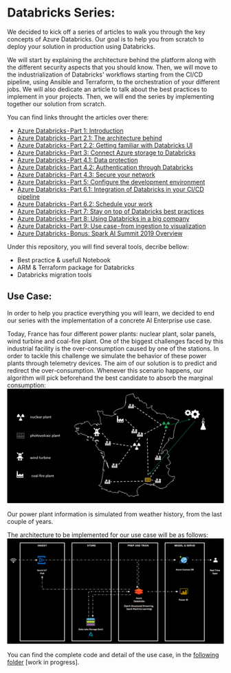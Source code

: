 # Databricks Series:

We decided to kick off a series of articles to walk you through the key concepts of Azure Databricks. Our goal is to help you from scratch to deploy your solution in production using Databricks.

We will start by explaining the architecture behind the platform along with the different security aspects that you should know. Then, we will move to the industrialization of Databricks' workflows starting from the CI/CD pipeline, using Ansible and Terraform, to the orchestration of your different jobs. We will also dedicate an article to talk about the best practices to implement in your projects.
Then, we will end the series by implementing together our solution from scratch.

You can find links throught the articles over there:
* [Azure Databricks - Part 1: Introduction]()
* [Azure Databricks - Part 2.1: The architecture behind]()
* [Azure Databricks - Part 2.2: Getting familiar with Databricks UI]()
* [Azure Databricks - Part 3: Connect Azure storage to Databricks]()
* [Azure Databricks - Part 4.1: Data protection]()
* [Azure Databricks - Part 4.2: Authentication through Databricks]()
* [Azure Databricks - Part 4.3: Secure your network]()
* [Azure Databricks - Part 5: Configure the development environment]()
* [Azure Databricks - Part 6.1: Integration of Databricks in your CI/CD pipeline]()
* [Azure Databricks - Part 6.2: Schedule your work]()
* [Azure Databricks - Part 7: Stay on top of Databricks best practices]()
* [Azure Databricks - Part 8: Using Databricks in a big company]()
* [Azure Databricks - Part 9: Use case - from ingestion to visualization]()
* [Azure Databricks - Bonus: Spark AI Summit 2019 Overview]()

Under this repository, you will find several tools, decribe bellow:
* Best practice & usefull Notebook
* ARM & Terraform package for Databricks
* Databricks migration tools


## Use Case:

In order to help you practice everything you will learn, we decided to end our series with the implementation of a concrete AI Enterprise use case.

Today, France has four different power plants: nuclear plant, solar panels, wind turbine and coal-fire plant. One of the biggest challenges faced by this industrial facility is the over-consumption caused by one of the stations.
In order to tackle this challenge we simulate the behavior of these power plants through telemetry devices.
The aim of our solution is to predict and redirect the over-consumption. Whenever this scenario happens, our algorithm will pick beforehand the best candidate to absorb the marginal consumption:
![use_case](./images/use_case.png)

Our power plant information is simulated from weather history, from the last couple of years.

The architecture to be implemented for our use case will be as follows:
![Architecture's use case](./images/architecture_use_case.png)

You can find the complete code and detail of the use case, in the [following folder](./use-case) [work in progress].
